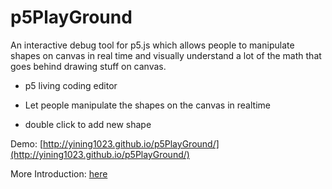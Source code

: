 # p5PlayGround

An interactive debug tool for p5.js which allows people to manipulate shapes on canvas in real time and visually understand a lot of the math that goes behind drawing stuff on canvas.

* p5 living coding editor

* Let people manipulate the shapes on the canvas in realtime

* double click to add new shape

Demo: [http://yining1023.github.io/p5PlayGround/](http://yining1023.github.io/p5PlayGround/) 

More Introduction: [here](http://1023.io/p5-inspector/)
